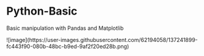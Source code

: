 # Python-Basic
Basic manipulation with Pandas and Matplotlib
 
<p align="center"></p> ![image](https://user-images.githubusercontent.com/62194058/137241899-fc443f90-080b-48bc-b9ed-9af2f20ed28b.png)
